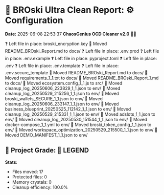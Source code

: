 # 🧹 BROski Ultra Clean Report: ⚙️ Configuration
**Date:** 2025-06-08 22:53:37
**ChaosGenius OCD Cleaner v2.0** 🧠💜

❓ Left file in place: broski_encryption.key
📁 Moved README_BROski_Report.md to docs/
❓ Left file in place: .env.prod
❓ Left file in place: .env.example
❓ Left file in place: pyproject.toml
❓ Left file in place: .env
❓ Left file in place: .env.template
❓ Left file in place: .env.secure_template
📁 Moved README_BROski_Report.md to docs/
📁 Moved requirements_1_1.txt to docs/
📁 Moved README_BROski_Report_1.md to docs/
📁 Moved ecosystem.config_1_1.js to src/
📁 Moved cleanup_log_20250606_223829_1_1.json to env/
📁 Moved cleanup_log_20250529_215256_1_1.json to env/
📁 Moved broski_wallets_SECURE_1_1.json to env/
📁 Moved cleanup_log_20250606_233147_1_1.json to env/
📁 Moved business_blueprint_20250525_112142_1_1.json to env/
📁 Moved cleanup_log_20250529_215331_1_1.json to env/
📁 Moved adslots_1_1.json to env/
📁 Moved cleanup_log_20250530_151544_1_1.json to env/
📁 Moved docker-compose_1_1.yml to env/
📁 Moved broski_token_config_1_1.json to env/
📁 Moved workspace_optimization_20250529_215500_1_1.json to env/
📁 Moved DEMO_MANIFEST_1_1.json to env/

## 🧠 Project Grade: 💯 LEGEND
**Stats:**
- Files moved: 17
- Protected files: 0
- Memory crystals: 0
- Cleanup efficiency: 100.0%